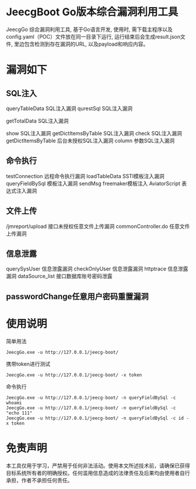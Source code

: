 # JeecgBoot Go版本综合漏洞利用工具
JeecgGo 综合漏洞利用工具, 基于Go语言开发, 使用时, 需下载主程序以及config.yaml（POC）文件放在同一目录下运行, 运行结束后会生成result.json文件, 里边包含检测到存在漏洞的URL, 以及payload和响应内容。
# 漏洞如下
## SQL注入
  queryTableData SQL注入漏洞
  qurestSql SQL注入漏洞
  
  getTotalData SQL注入漏洞
  
  show SQL注入漏洞
  getDictItemsByTable SQL注入漏洞
  check SQL注入漏洞
  getDictItemsByTable 后台未授权SQL注入漏洞
  column 参数SQL注入漏洞
## 命令执行
  testConnection 远程命令执行漏洞
  loadTableData SSTI模板注入漏洞
  queryFieldBySql 模板注入漏洞
  sendMsg freemaker模板注入
  AviatorScript 表达式注入漏洞
## 文件上传
  /jmreport/upload 接口未授权任意文件上传漏洞
  commonController.do  任意文件上传漏洞
## 信息泄露
  querySysUser 信息泄露漏洞
  checkOnlyUser 信息泄露漏洞
  httptrace 信息泄露漏洞
  dataSource_list 接口数据库账号密码泄露
## passwordChange任意用户密码重置漏洞
# 使用说明
简单用法
```
JeecgGo.exe -u http://127.0.0.1/jeecg-boot/
```
携带token进行测试
```
JeecgGo.exe -u http://127.0.0.1/jeecg-boot/ -x token
```
命令执行
```
JeecgGo.exe -u http://127.0.0.1/jeecg-boot/ -n queryFieldBySql -c whoami
JeecgGo.exe -u http://127.0.0.1/jeecg-boot/ -n queryFieldBySql -c "echo 111"
JeecgGo.exe -u http://127.0.0.1/jeecg-boot/ -n queryFieldBySql -c id -x token
```
# 免责声明
本工具仅用于学习，严禁用于任何非法活动。使用本文所述技术前，请确保已获得目标系统所有者的明确授权。任何滥用信息造成的法律责任及后果均由使用者自行承担，作者不承担任何责任。
